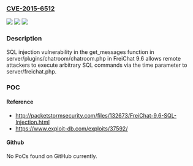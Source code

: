 ### [CVE-2015-6512](https://cve.mitre.org/cgi-bin/cvename.cgi?name=CVE-2015-6512)
![](https://img.shields.io/static/v1?label=Product&message=n%2Fa&color=blue)
![](https://img.shields.io/static/v1?label=Version&message=n%2Fa&color=blue)
![](https://img.shields.io/static/v1?label=Vulnerability&message=n%2Fa&color=brighgreen)

### Description

SQL injection vulnerability in the get_messages function in server/plugins/chatroom/chatroom.php in FreiChat 9.6 allows remote attackers to execute arbitrary SQL commands via the time parameter to server/freichat.php.

### POC

#### Reference
- http://packetstormsecurity.com/files/132673/FreiChat-9.6-SQL-Injection.html
- https://www.exploit-db.com/exploits/37592/

#### Github
No PoCs found on GitHub currently.

